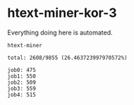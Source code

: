 # htext-miner-kor-3

Everything doing here is automated.

```
htext-miner

total: 2608/9855 (26.463723997970572%)

job0: 475
job1: 550
job2: 509
job3: 559
job4: 515
```